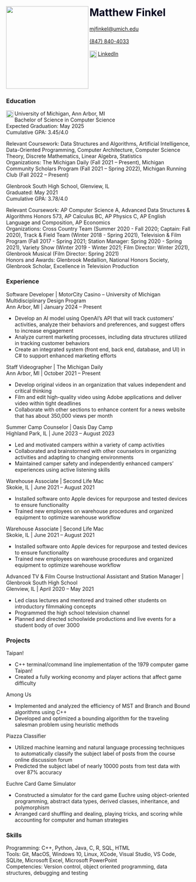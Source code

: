 <html>
  <head>
    <div class="header">
      <img src="https://github.com/mjfinkel/mjfinkel.github.io/assets/135854082/193528b5-8dff-4208-ac27-edf8fa8c8c61" align="left" width="225" />
      <h1> <font color="#00021f"> Matthew Finkel </font> </h1>
      <a href="mailto: mjfinkel@umich.edu" target="_blank">mjfinkel@umich.edu</a> <br><br>
      <a href="tel:8478404033">(847) 840-4033</a> <br><br>
      <a href="https://www.linkedin.com/in/matthew-finkel" target="_blank">
        <img src="https://upload.wikimedia.org/wikipedia/commons/thumb/c/ca/LinkedIn_logo_initials.png/640px-LinkedIn_logo_initials.png" align="left" width="20">
        LinkedIn
      </a>
      <br clear="left"/>
    </div>
  </head>
  <body>
    <div>
      <h3>Education</h3>
      <p>
        <img src="https://umaec.umich.edu/wp-content/uploads/2020/09/UM-Block-M-e1600266060889.jpg" align="left" width="20">
        University of Michigan, Ann Arbor, MI <br>
        Bachelor of Science in Computer Science <br>
        Expected Graduation: May 2025 <br>
        Cumulative GPA: 3.45/4.0
        <div>
          Relevant Coursework: Data Structures and Algorithms, Artificial Intelligence, Data-Oriented Programming, Computer Architecture, Computer Science Theory, Discrete Mathematics, Linear Algebra, Statistics <br>
          Organizations: The Michigan Daily (Fall 2021 – Present), Michigan Community Scholars Program (Fall 2021 – Spring 2022), Michigan Running Club (Fall 2022 – Present)
        </div>
      </p>
      <p>
        Glenbrook South High School, Glenview, IL <br>
        Graduated: May 2021 <br>
        Cumulative GPA: 3.78/4.0
        <div>
          Relevant Coursework: AP Computer Science A, Advanced Data Structures & Algorithms Honors 573, AP Calculus BC, AP Physics C, AP English Language and Composition, AP Economics <br>
          Organizations: Cross Country Team (Summer 2020 - Fall 2020; Captain: Fall 2020), Track & Field Team (Winter 2018 - Spring 2021), Television & Film Program (Fall 2017 - Spring 2021; Station Manager: Spring 2020 - Spring 2021), Variety Show (Winter 2019 - Winter 2021; Film Director: Winter 2021), Glenbrook Musical (Film Director: Spring 2021) <br>
          Honors and Awards: Glenbrook Medallion, National Honors Society, Glenbrook Scholar, Excellence in Television Production
        </div>
      </p>
    </div>
    <div>
      <h3>Experience</h3>
      <p>
        Software Developer | MotorCity Casino – University of Michigan Multidisciplinary Design Program <br>
        Ann Arbor, MI | January 2024 – Present
        <ul>
          <li>Develop an AI model using OpenAI’s API that will track customers’ activities, analyze their behaviors and preferences, and suggest offers to increase engagement</li>
          <li>Analyze current marketing processes, including data structures utilized in tracking customer behaviors</li>
          <li>Create an integrated system (front end, back end, database, and UI) in C# to support enhanced marketing efforts</li>
        </ul>
      </p>
      <p>
        Staff Videographer | The Michigan Daily <br>
        Ann Arbor, MI | October 2021 – Present
        <ul>
          <li>Develop original videos in an organization that values independent and critical thinking</li>
          <li>Film and edit high-quality video using Adobe applications and deliver video within tight deadlines</li>
          <li>Collaborate with other sections to enhance content for a news website that has about 350,000 views per month</li>
        </ul>
      </p>
      <p>
        Summer Camp Counselor | Oasis Day Camp <br>
        Highland Park, IL | June 2023 – August 2023
        <ul>
          <li>Led and motivated campers within a variety of camp activities</li>
          <li>Collaborated and brainstormed with other counselors in organizing activities and adapting to changing environments</li>
          <li>Maintained camper safety and independently enhanced campers’ experiences using active listening skills</li>
        </ul>
      </p>
      <p>
        Warehouse Associate | Second Life Mac <br>
        Skokie, IL | June 2021 – August 2021
        <ul>
          <li>Installed software onto Apple devices for repurpose and tested devices to ensure functionality</li>
          <li>Trained new employees on warehouse procedures and organized equipment to optimize warehouse workflow</li>
        </ul>
      </p>
      <p>
        Warehouse Associate | Second Life Mac <br>
        Skokie, IL | June 2021 – August 2021
        <ul>
          <li>Installed software onto Apple devices for repurpose and tested devices to ensure functionality</li>
          <li>Trained new employees on warehouse procedures and organized equipment to optimize warehouse workflow</li>
        </ul>
      </p>
      <p>
        Advanced TV & Film Course Instructional Assistant and Station Manager | Glenbrook South High School <br>
        Glenview, IL | April 2020 – May 2021
        <ul>
          <li>Led class lectures and mentored and trained other students on introductory filmmaking concepts</li>
          <li>Programmed the high school television channel</li>
          <li>Planned and directed schoolwide productions and live events for a student body of over 3000</li>
        </ul>
      </p>
    </div>
    <div>
      <h3>Projects</h3>
      <p>
        Taipan!
        <ul>
          <li>C++ terminal/command line implementation of the 1979 computer game Taipan!</li>
          <li>Created a fully working economy and player actions that affect game difficulty</li>
        </ul>
      </p>
      <p>
        Among Us
        <ul>
          <li>Implemented and analyzed the efficiency of MST and Branch and Bound algorithms using C++</li>
          <li>Developed and optimized a bounding algorithm for the traveling salesman problem using heuristic methods</li>
        </ul>
      </p>
      <p>
        Piazza Classifier
        <ul>
          <li>Utilized machine learning and natural language processing techniques to automatically classify the subject label of posts from the course online discussion forum</li>
          <li>Predicted the subject label of nearly 10000 posts from test data with over 87% accuracy</li>
        </ul>
      </p>
      <p>
        Euchre Card Game Simulator
        <ul>
          <li>Constructed a simulator for the card game Euchre using object-oriented programming, abstract data types, derived classes, inheritance, and polymorphism</li>
          <li>Arranged card shuffling and dealing, playing tricks, and scoring while accounting for computer and human strategies</li>
        </ul>
      </p>
    </div>
    <div>
      <h3>Skills</h3>
        Programming: C++, Python, Java, C, R, SQL, HTML <br>
        Tools: Git, MacOS, Windows 10, Linux, XCode, Visual Studio, VS Code, SQLite, Microsoft Excel, Microsoft PowerPoint <br>
        Competencies: Version control, object oriented programming, data structures, debugging and testing
    </div>
  </body>
</html>
